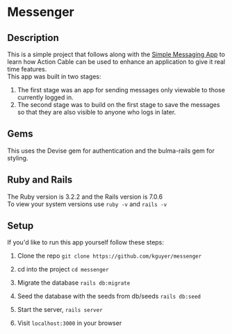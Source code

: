 # Messenger

## Description
This is a simple project that follows along with the [Simple Messaging App](https://github.com/TheOdinProject/curriculum/blob/main/ruby_on_rails/mailers_advanced_topics/actioncable_lesson.md) to learn how Action Cable can be used to enhance an application to give it real time features.  
This app was built in two stages:
1. The first stage was an app for sending messages only viewable to those currently logged in.
2. The second stage was to build on the first stage to save the messages so that they are also visible to anyone who logs in later.

## Gems
This uses the Devise gem for authentication and the bulma-rails gem for styling.

## Ruby and Rails
The Ruby version is 3.2.2 and the Rails version is 7.0.6  
To view your system versions use `ruby -v` and `rails -v`

## Setup
If you'd like to run this app yourself follow these steps:
1. Clone the repo `git clone https://github.com/kguyer/messenger`

2. cd into the project `cd messenger` 

3. Migrate the database `rails db:migrate`

4. Seed the database with the seeds from db/seeds `rails db:seed`

5. Start the server, `rails server`

6. Visit `localhost:3000` in your browser